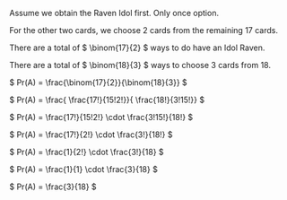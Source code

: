 Assume we obtain the Raven Idol first. Only once option.

For the other two cards, we choose 2 cards from the remaining 17 cards.

There are a total of $ \binom{17}{2} $ ways to do have an Idol Raven.

There are a total of $ \binom{18}{3} $ ways to choose 3 cards from 18.

$ Pr(A) = \frac{\binom{17}{2}}{\binom{18}{3}} $

$ Pr(A) = \frac{ \frac{17!}{15!2!}}{ \frac{18!}{3!15!}} $

$ Pr(A) = \frac{17!}{15!2!} \cdot \frac{3!15!}{18!} $

$ Pr(A) = \frac{17!}{2!} \cdot \frac{3!}{18!} $

$ Pr(A) = \frac{1}{2!} \cdot \frac{3!}{18} $

$ Pr(A) = \frac{1}{1} \cdot \frac{3}{18} $

$ Pr(A) = \frac{3}{18} $
